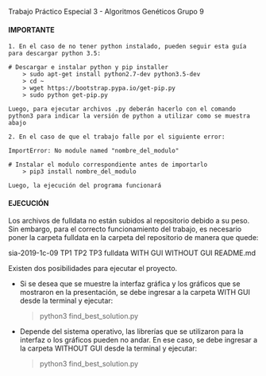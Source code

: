 Trabajo Práctico Especial 3 - Algoritmos Genéticos 
Grupo 9

#### IMPORTANTE ####

    1. En el caso de no tener python instalado, pueden seguir esta guía para descargar python 3.5:

    # Descargar e instalar python y pip installer
        > sudo apt-get install python2.7-dev python3.5-dev
        > cd ~
        > wget https://bootstrap.pypa.io/get-pip.py
        > sudo python get-pip.py

    Luego, para ejecutar archivos .py deberán hacerlo con el comando python3 para indicar la versión de python a utilizar como se muestra abajo

    2. En el caso de que el trabajo falle por el siguiente error:
    
    ImportError: No module named "nombre_del_modulo"

    # Instalar el modulo correspondiente antes de importarlo
        > pip3 install nombre_del_modulo

    Luego, la ejecución del programa funcionará

#### EJECUCIÓN ####

Los archivos de fulldata no están subidos al repositorio debido a su peso.
Sin embargo, para el correcto funcionamiento del trabajo, es necesario poner la carpeta fulldata en la carpeta del repositorio de manera que quede:

sia-2019-1c-09
    TP1
    TP2
    TP3
        fulldata
        WITH GUI
        WITHOUT GUI
        README.md

Existen dos posibilidades para ejecutar el proyecto. 
  - Si se desea que se muestre la interfaz gráfica y los gráficos que se mostraron en la presentación,
    se debe ingresar a la carpeta WITH GUI desde la terminal y ejecutar:
    >  python3 find_best_solution.py
  - Depende del sistema operativo, las librerías que se utilizaron para la interfaz o los gráficos pueden no andar.
    En ese caso, se debe ingresar a la carpeta WITHOUT GUI desde la terminal y ejecutar:
    > python3 find_best_solution.py

